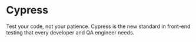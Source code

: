 # Cypress
Test your code, not your patience.
Cypress is the new standard in front-end testing that every developer and QA engineer needs.
